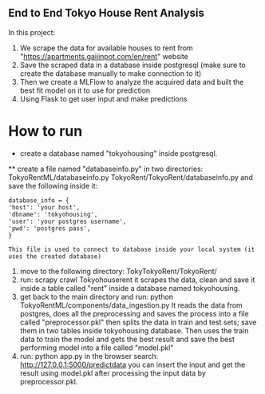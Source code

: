 ## End to End Tokyo House Rent Analysis 
In this project:
1.  We scrape the data for available houses to rent from "https://apartments.gaijinpot.com/en/rent" website
2.  Save the scraped data in a database inside postgresql (make sure to create the database manually to make connection to it)
3.  Then we create a MLFlow to analyze the acquired data and built the best fit model on it to use for prediction
4.  Using Flask to get user input and make predictions 

# How to run
*  create a database named "tokyohousing" inside postgresql. 

** create a file named "databaseinfo.py" in two directories:
    TokyoRentML/databaseinfo.py
    TokyoRent/TokyoRent/databaseinfo.py
    and save the following inside it:

    database_info = {
    'host': 'your host',
    'dbname': 'tokyohousing',
    'user': 'your postgres username',
    'pwd': 'postgres pass',
    }

    This file is used to connect to database inside your local system (it uses the created database)

1.  move to the following directory: TokyTokyoRent/TokyoRent/
2.  run: scrapy crawl Tokyohouserent 
    it scrapes the data, clean and save it inside a table called "rent" inside a database named tokyohousing.
3. get back to the main directory and run: python TokyoRentML/components/data_ingestion.py
   It reads the data from postgres, does all the preprocessing and saves the process into a file called "preprocessor.pkl" then splits the data in train and test sets; save them in two tables inside tokyohousing database. Then uses the train data to train the model and gets the best result and save the best performing model into a file called "model.pkl"
4. run:  python app.py
   in the browser search:   http://127.0.0.1:5000/predictdata
   you can insert the input and get the result using model.pkl after processing the input data by preprocessor.pkl.